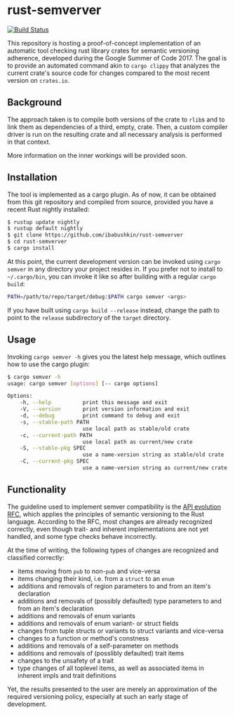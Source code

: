 # rust-semverver
[![Build Status](https://travis-ci.org/ibabushkin/rust-semverver.svg?branch=master)](https://travis-ci.org/ibabushkin/rust-semverver)

This repository is hosting a proof-of-concept implementation of an automatic tool checking
rust library crates for semantic versioning adherence, developed during the Google Summer
of Code 2017. The goal is to provide an automated command akin to `cargo clippy` that
analyzes the current crate's source code for changes compared to the most recent version
on `crates.io`.

## Background
The approach taken is to compile both versions of the crate to `rlib`s and to link them as
dependencies of a third, empty, crate. Then, a custom compiler driver is run on the
resulting crate and all necessary analysis is performed in that context.

More information on the inner workings will be provided soon.

## Installation
The tool is implemented as a cargo plugin. As of now, it can be obtained from this git
repository and compiled from source, provided you have a recent Rust nightly installed:

```sh
$ rustup update nightly
$ rustup default nightly
$ git clone https://github.com/ibabushkin/rust-semverver
$ cd rust-semverver
$ cargo install
```

At this point, the current development version can be invoked using `cargo semver` in any
directory your project resides in. If you prefer not to install to `~/.cargo/bin`, you can
invoke it like so after building with a regular `cargo build`:

```sh
PATH=/path/to/repo/target/debug:$PATH cargo semver <args>
```

If you have built using `cargo build --release` instead, change the path to point to the
`release` subdirectory of the `target` directory.

## Usage
Invoking `cargo semver -h` gives you the latest help message, which outlines how to use
the cargo plugin:

```sh
$ cargo semver -h
usage: cargo semver [options] [-- cargo options]

Options:
    -h, --help          print this message and exit
    -V, --version       print version information and exit
    -d, --debug         print command to debug and exit
    -s, --stable-path PATH
                        use local path as stable/old crate
    -c, --current-path PATH
                        use local path as current/new crate
    -S, --stable-pkg SPEC
                        use a name-version string as stable/old crate
    -C, --current-pkg SPEC
                        use a name-version string as current/new crate
```

## Functionality
The guideline used to implement semver compatibility is the [API evolution
RFC](https://github.com/rust-lang/rfcs/blob/master/text/1105-api-evolution.md), which
applies the principles of semantic versioning to the Rust language. According to the RFC,
most changes are already recognized correctly, even though trait- and inherent
implementations are not yet handled, and some type checks behave incorrectly.

At the time of writing, the following types of changes are recognized and classified
correctly:

* items moving from `pub` to non-`pub` and vice-versa
* items changing their kind, i.e. from a `struct` to an `enum`
* additions and removals of region parameters to and from an item's declaration
* additions and removals of (possibly defaulted) type parameters to and from an item's
  declaration
* additions and removals of enum variants
* additions and removals of enum variant- or struct fields
* changes from tuple structs or variants to struct variants and vice-versa
* changes to a function or method's constness
* additions and removals of a self-parameter on methods
* additions and removals of (posslibly defaulted) trait items
* changes to the unsafety of a trait
* type changes of all toplevel items, as well as associated items in inherent impls and
  trait definitions

Yet, the results presented to the user are merely an approximation of the required
versioning policy, especially at such an early stage of development.
